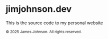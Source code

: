# jimjohnson.dev

This is the source code to my personal website

<small>&copy; 2025 James Johnson. All rights reserved.</small>
